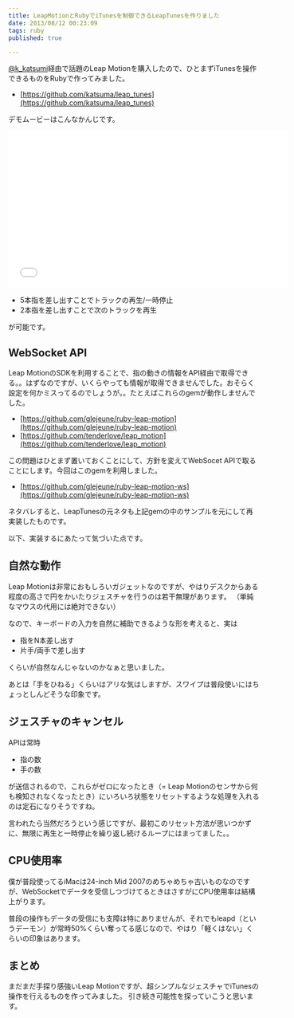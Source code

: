 ```yaml
---
title: LeapMotionとRubyでiTunesを制御できるLeapTunesを作りました
date: 2013/08/12 00:23:09
tags: ruby
published: true

---
```


[@k_katsumi](https://twitter.com/k_katsumi)経由で話題のLeap Motionを購入したので、ひとまずiTunesを操作できるものをRubyで作ってみました。

- [https://github.com/katsuma/leap_tunes](https://github.com/katsuma/leap_tunes)

デモムービーはこんなかんじです。

<iframe width="560" height="315" src="//www.youtube.com/embed/Ktx_m4iwg38" frameborder="0" allowfullscreen></iframe>

- 5本指を差し出すことでトラックの再生/一時停止
- 2本指を差し出すことで次のトラックを再生

が可能です。

## WebSocket API
Leap MotionのSDKを利用することで、指の動きの情報をAPI経由で取得できる。。はずなのですが、いくらやっても情報が取得できませんでした。おそらく設定を何かミスってるのでしょうが。。たとえばこれらのgemが動作しませんでした。

- [https://github.com/glejeune/ruby-leap-motion](https://github.com/glejeune/ruby-leap-motion)
- [https://github.com/tenderlove/leap_motion](https://github.com/tenderlove/leap_motion)

この問題はひとまず置いておくことにして、方針を変えてWebSocet APIで取ることにします。今回はこのgemを利用しました。

- [https://github.com/glejeune/ruby-leap-motion-ws](https://github.com/glejeune/ruby-leap-motion-ws)

ネタバレすると、LeapTunesの元ネタも上記gemの中のサンプルを元にして再実装したものです。

以下、実装するにあたって気づいた点です。

## 自然な動作
Leap Motionは非常におもしろいガジェットなのですが、やはりデスクからある程度の高さで円をかいたりジェスチャを行うのは若干無理があります。
（単純なマウスの代用には絶対できない）

なので、キーボードの入力を自然に補助できるような形を考えると、実は

- 指をN本差し出す
- 片手/両手で差し出す

くらいが自然なんじゃないのかなぁと思いました。

あとは「手をひねる」くらいはアリな気はしますが、スワイプは普段使いにはちょっとしんどそうな印象です。

## ジェスチャのキャンセル
APIは常時

- 指の数
- 手の数

が送信されるので、これらがゼロになったとき（= Leap Motionのセンサから何も検知されなくなったとき）にいろいろ状態をリセットするような処理を入れるのは定石になりそうですね。

言われたら当然だろうという感じですが、最初このリセット方法が思いつかずに、無限に再生と一時停止を繰り返し続けるループにはまってました。。

## CPU使用率
僕が普段使ってるiMacは24-inch Mid 2007のめちゃめちゃ古いものなのですが、WebSocketでデータを受信しつづけてるときはさすがにCPU使用率は結構上がります。

普段の操作もデータの受信にも支障は特にありませんが、それでもleapd（というデーモン）が常時50%くらい奪ってる感じなので、やはり「軽くはない」くらいの印象はあります。

## まとめ
まだまだ手探り感強いLeap Motionですが、超シンプルなジェスチャでiTunesの操作を行えるものを作ってみました。
引き続き可能性を探っていこうと思います。



